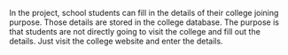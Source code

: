 In the project, school students can fill in the details of their college joining purpose. Those details are stored in the college database. The purpose is that students are not directly going to visit the college and fill out the details. Just visit the college website and enter the details.
